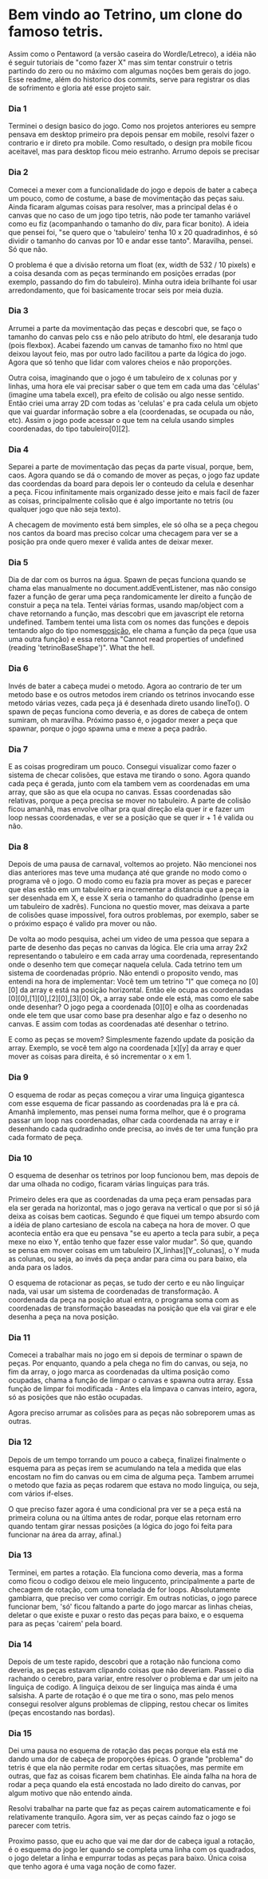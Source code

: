 # Bem vindo ao Tetrino, um clone do famoso tetris.

Assim como o Pentaword (a versão caseira do Wordle/Letreco), a idéia não é seguir tutoriais de "como fazer X" mas sim tentar construir o tetris partindo do zero ou no máximo com algumas noções bem gerais do jogo. Esse readme, além do historico dos commits, serve para registrar os dias de sofrimento e gloria até esse projeto sair.

### Dia 1

Terminei o design basico do jogo. Como nos projetos anteriores eu sempre pensava em desktop primeiro pra depois pensar em mobile, resolvi fazer o contrario e ir direto pra mobile. Como resultado, o design pra mobile ficou aceitavel, mas para desktop ficou meio estranho. Arrumo depois se precisar

### Dia 2

Comecei a mexer com a funcionalidade do jogo e depois de bater a cabeça um pouco, como de costume, a base de movimentação das peças saiu. Ainda ficaram algumas coisas para resolver, mas a principal delas é o canvas que no caso de um jogo tipo tetris, não pode ter tamanho variável como eu fiz (acompanhando o tamanho do div, para ficar bonito). A ideia que pensei foi, "se quero que o 'tabuleiro' tenha 10 x 20 quadradinhos, é só dividir o tamanho do canvas por 10 e andar esse tanto". Maravilha, pensei. Só que não. 

O problema é que a divisão retorna um float (ex, width de 532 / 10 pixels) e a coisa desanda com as peças terminando em posições erradas (por exemplo, passando do fim do tabuleiro). Minha outra ideia brilhante foi usar arredondamento, que foi basicamente trocar seis por meia duzia. 

### Dia 3

Arrumei a parte da movimentação das peças e descobri que, se faço o tamanho do canvas pelo css e não pelo atributo do html, ele desaranja tudo (pois flexbox). Acabei fazendo um canvas de tamanho fixo no html que deixou layout feio, mas por outro lado facilitou a parte da lógica do jogo. Agora que só tenho que lidar com valores cheios e não proporções.

Outra coisa, imaginando que o jogo é um tabuleiro de x colunas por y linhas, uma hora ele vai precisar saber o que tem em cada uma das 'células' (imagine uma tabela excel), pra efeito de colisão ou algo nesse sentido. Então criei uma array 2D com todas as 'celulas' e pra cada celula um objeto que vai guardar informação sobre a ela (coordenadas, se ocupada ou não, etc). Assim o jogo pode acessar o que tem na celula usando simples coordenadas, do tipo tabuleiro[0][2]. 

### Dia 4

Separei a parte de movimentação das peças da parte visual, porque, bem, caos. Agora quando se dá o comando de mover as peças, o jogo faz update das coordendas da board para depois ler o conteudo da celula e desenhar a peça. Ficou infinitamente mais organizado
desse jeito e mais facil de fazer as coisas, principalmente colisão que é algo importante no tetris (ou qualquer jogo que não seja texto). 

A checagem de movimento está bem simples, ele só olha se a peça chegou nos cantos da board mas preciso colcar uma checagem para ver se a posição pra onde quero mexer é valida antes de deixar mexer.

### Dia 5

Dia de dar com os burros na água. Spawn de peças funciona quando se chama elas manualmente no document.addEventListener, mas não consigo fazer a função de gerar uma peça randomicamente ler direito a função de constuir a peça na tela. Tentei várias formas, usando map/object com a chave retornando a função, mas descobri que em javascript ele retorna undefined.  Tambem tentei uma lista com os nomes das funções e depois tentando algo do tipo nomes[posição](parametros), ele chama a função da peça (que usa uma outra função) e essa retorna "Cannot read properties of undefined (reading 'tetrinoBaseShape')". What the hell.

### Dia 6

Invés de bater a cabeça mudei o metodo. Agora ao contrario de ter um metodo base e os outros metodos irem criando os tetrinos invocando esse metodo várias vezes, cada peça já é desenhada direto usando lineTo(). O spawn de peças funciona como deveria, e as dores de cabeça de ontem sumiram, oh maravilha. Próximo passo é, o jogador mexer a peça que spawnar, porque o jogo spawna uma e mexe a peça padrão.

### Dia 7

E as coisas progrediram um pouco. Consegui visualizar como fazer o sistema de checar colisões, que estava me tirando o sono. Agora quando cada peça é gerada, junto com ela tambem vem as coordenadas em uma array, que são as que ela ocupa no canvas. Essas coordenadas são relativas, porque a peça precisa se mover no tabuleiro. A parte de colisão ficou amanhã, mas envolve olhar pra qual direção ela quer ir e fazer um loop nessas coordenadas, e ver se a posição que se quer ir + 1 é valida ou não. 

### Dia 8

Depois de uma pausa de carnaval, voltemos ao projeto. Não mencionei nos dias anteriores mas teve uma mudança até que grande no modo como o programa vê o jogo. O modo como eu fazia pra mover as peças e parecer que elas estão em um tabuleiro era incrementar a distancia que a peça ia ser desenhada em X, e esse X seria o tamanho do quadradinho (pense em um tabuleiro de xadrês). Funciona no questio mover, mas deixava a parte de colisões quase impossível, fora outros problemas, por exemplo, saber se o próximo espaço é valido pra mover ou não.

De volta ao modo pesquisa, achei um video de uma pessoa que separa a parte de desenho das peças no canvas da lógica. Ele cria uma array 2x2 representando o tabuleiro e em cada array uma coordenada, representando onde o desenho tem que começar naquela celula. Cada tetrino tem um sistema de coordenadas próprio. Não entendi o proposito vendo, mas entendi na hora de implementar: Você tem um tetrino "I" que começa no [0][0] da array e está na posição horizontal. Então ele ocupa as coordenadas [0][0],[1][0],[2][0],[3][0]
Ok, a array sabe onde ele está, mas como ele sabe onde desenhar? O jogo pega a coordenada [0][0] e olha as coordenadas onde ele tem que usar como base pra desenhar algo e faz o desenho no canvas. E assim com todas as coordenadas até desenhar o tetrino.

E como as peças se movem? Simplesmente fazendo update da posição da array. Exemplo, se você tem algo na coordenada [x][y] da array e quer mover as coisas para direita, é só incrementar o x em 1.

### Dia 9 

O esquema de rodar as peças começou a virar uma linguiça gigantesca com esse esquema de ficar passando as coordenadas pra lá e pra cá. Amanhã implemento, mas pensei numa forma melhor, que é o programa passar um loop nas coordenadas, olhar cada coordenada na array e ir desenhando cada qudradinho onde precisa, ao invés de ter uma função pra cada formato de peça.

### Dia 10

O esquema de desenhar os tetrinos por loop funcionou bem, mas depois de dar uma olhada no codigo, ficaram várias linguiças para trás.

Primeiro deles era que as coordenadas da uma peça eram pensadas para ela ser gerada na horizontal, mas o jogo gerava na vertical o que por si só já deixa as coisas bem caoticas. Segundo é que fiquei um tempo absurdo com a idéia de plano cartesiano de escola na cabeça na hora de mover. O que acontecia então era que eu pensava "se eu aperto a tecla para subir, a peça mexe no eixo Y, então tenho que fazer esse valor mudar". Só que, quando se pensa em mover coisas em um tabuleiro [X_linhas][Y_colunas], o Y muda as colunas, ou seja, ao invés da peça andar para cima ou para baixo, ela anda para os lados.

O esquema de rotacionar as peças, se tudo der certo e eu não linguiçar nada, vai usar um sistema de coordenadas de transformação. A coordenada da peça na posição atual entra, o programa soma com as coordenadas de transformação baseadas na posição que ela vai girar e ele desenha a peça na nova posição.

### Dia 11

Comecei a trabalhar mais no jogo em si depois de terminar o spawn de peças. Por enquanto, quando a pela chega no fim do canvas, ou seja, no fim da array, o jogo marca as coordenadas da ultima posição como ocupadas, chama a função de limpar o canvas e spawna outra array. Essa função de limpar foi modificada - Antes ela limpava o canvas inteiro, agora, só as posições que não estão ocupadas.

Agora preciso arrumar as colisões para as peças não sobreporem umas as outras.

### Dia 12

Depois de um tempo torrando um pouco a cabeça, finalizei finalmente o esquema para as peças irem se acumulando na tela a medida que elas encostam no fim do canvas ou em cima de alguma peça. Tambem arrumei o metodo que fazia as peças rodarem que estava no modo linguiça, ou seja, com vários if-elses.

O que preciso fazer agora é uma condicional pra ver se a peça está na primeira coluna ou na última antes de rodar, porque elas retornam erro quando tentam girar nessas posições (a lógica do jogo foi feita para funcionar na área da array, afinal.)

### Dia 13

Terminei, em partes a rotação. Ela funciona como deveria, mas a forma como ficou o codigo deixou ele meio lingucento, principalmente a parte de checagem de rotação, com uma tonelada de for loops. Absolutamente gambiarra, que preciso ver como corrigir. Em outras noticias, o jogo parece funcionar bem, 'só' ficou faltando a parte do jogo marcar as linhas cheias, deletar o que existe e puxar o resto das peças para baixo, e o esquema para as peças 'cairem' pela board.

### Dia 14

Depois de um teste rapido, descobri que a rotação não funciona como deveria, as peças estavam clipando coisas que não deveriam. Passei o dia rachando o cerebro, para variar, entre resolver o problema e dar um jeito na linguiça de codigo. A linguiça deixou de ser linguiça mas ainda é uma salsisha. A parte de rotação é o que me tira o sono, mas pelo menos consegui resolver alguns problemas de clipping, restou checar os limites (peças encostando nas bordas).

### Dia 15

Dei uma pausa no esquema de rotação das peças porque ela está me dando uma dor de cabeça de proporções épicas. O grande "problema" do tetris é que ela não permite rodar em certas situações, mas permite em outras, que faz as coisas ficarem bem chatinhas. Ele ainda falha na hora de rodar a peça quando ela está encostada no lado direito do canvas, por algum motivo que não entendo ainda.

Resolvi trabalhar na parte que faz as peças cairem automaticamente e foi relativamente tranquilo. Agora sim, ver as peças caindo faz o jogo se parecer com tetris.

Proximo passo, que eu acho que vai me dar dor de cabeça igual a rotação, é o esquema do jogo ler quando se completa uma linha com os quadrados, o jogo deletar a linha e empurrar todas as peças para baixo. Única coisa que tenho agora é uma vaga noção de como fazer.